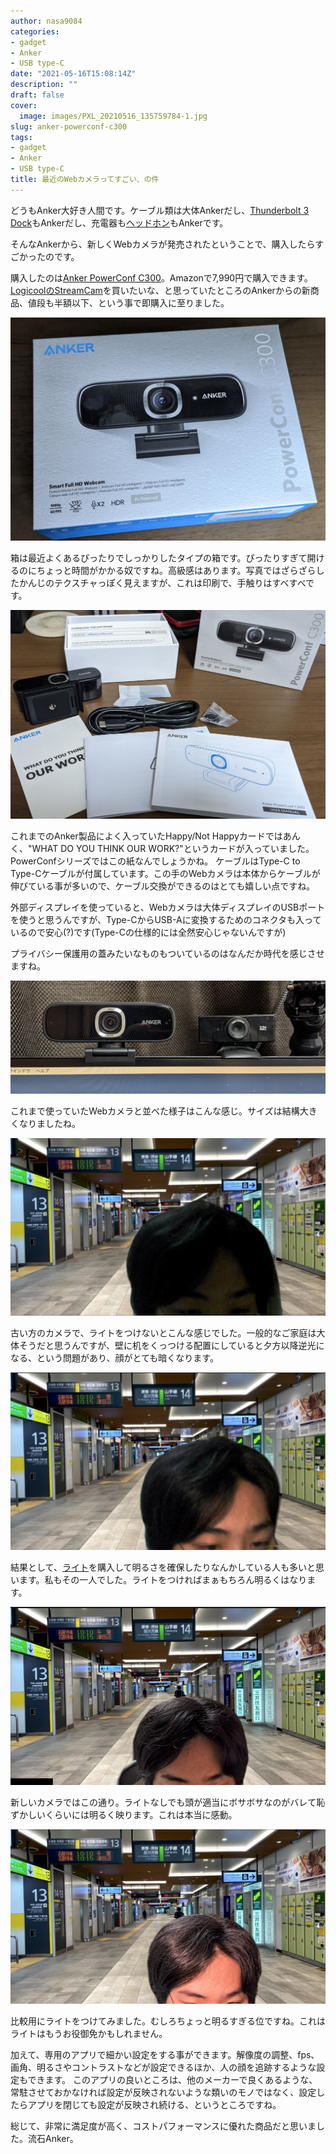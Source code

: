 ```yaml
---
author: nasa9084
categories:
- gadget
- Anker
- USB type-C
date: "2021-05-16T15:08:14Z"
description: ""
draft: false
cover:
  image: images/PXL_20210516_135759784-1.jpg
slug: anker-powerconf-c300
tags:
- gadget
- Anker
- USB type-C
title: 最近のWebカメラってすごい、の件
---
```



どうもAnker大好き人間です。ケーブル類は大体Ankerだし、[Thunderbolt 3 Dock](/anker-powerexpand-elite-13-in-1/)もAnkerだし、充電器も[ヘッドホン](/soundcore-life-q30/)もAnkerです。

そんなAnkerから、新しくWebカメラが発売されたということで、購入したらすごかったのです。

購入したのは[Anker PowerConf C300](https://amzn.to/3tRAfUy)。Amazonで7,990円で購入できます。[LogicoolのStreamCam](https://amzn.to/33PFZ6x)を買いたいな、と思っていたところのAnkerからの新商品、値段も半額以下、という事で即購入に至りました。

![](images/PXL_20210516_135759784.jpg)

箱は最近よくあるぴったりでしっかりしたタイプの箱です。ぴったりすぎて開けるのにちょっと時間がかかる奴ですね。高級感はあります。写真ではざらざらしたかんじのテクスチャっぽく見えますが、これは印刷で、手触りはすべすべです。

![](images/PXL_20210516_135917536.jpg)

これまでのAnker製品によく入っていたHappy/Not Happyカードではあんく、"WHAT DO YOU THINK OUR WORK?"というカードが入っていました。PowerConfシリーズではこの紙なんでしょうかね。
ケーブルはType-C to Type-Cケーブルが付属しています。この手のWebカメラは本体からケーブルが伸びている事が多いので、ケーブル交換ができるのはとても嬉しい点ですね。

外部ディスプレイを使っていると、Webカメラは大体ディスプレイのUSBポートを使うと思うんですが、Type-CからUSB-Aに変換するためのコネクタも入っているので安心(?)です(Type-Cの仕様的には全然安心じゃないんですが)

プライバシー保護用の蓋みたいなものもついているのはなんだか時代を感じさせますね。

![](images/PXL_20210516_140004242.jpg)

これまで使っていたWebカメラと並べた様子はこんな感じ。サイズは結構大きくなりましたね。

![](images/----------2021-05-16-23.06.18.png)

古い方のカメラで、ライトをつけないとこんな感じでした。一般的なご家庭は大体そうだと思うんですが、壁に机をくっつける配置にしていると夕方以降逆光になる、という問題があり、顔がとても暗くなります。

![](images/----------2021-05-16-23.06.29.png)

結果として、[ライト](https://amzn.to/3uRrKKv)を購入して明るさを確保したりなんかしている人も多いと思います。私もその一人でした。ライトをつければまぁもちろん明るくはなります。

![](images/----------2021-05-16-23.08.32.png)

新しいカメラではこの通り。ライトなしでも頭が適当にボサボサなのがバレて恥ずかしいくらいには明るく映ります。これは本当に感動。

![](images/----------2021-05-16-23.08.40.png)

比較用にライトをつけてみました。むしろちょっと明るすぎる位ですね。これはライトはもうお役御免かもしれません。

加えて、専用のアプリで細かい設定をする事ができます。解像度の調整、fps、画角、明るさやコントラストなどが設定できるほか、人の顔を追跡するような設定もできます。
このアプリの良いところは、他のメーカーで良くあるような、常駐させておかなければ設定が反映されないような類いのモノではなく、設定したらアプリを閉じても設定が反映され続ける、というところですね。

総じて、非常に満足度が高く、コストパフォーマンスに優れた商品だと思いました。流石Anker。



